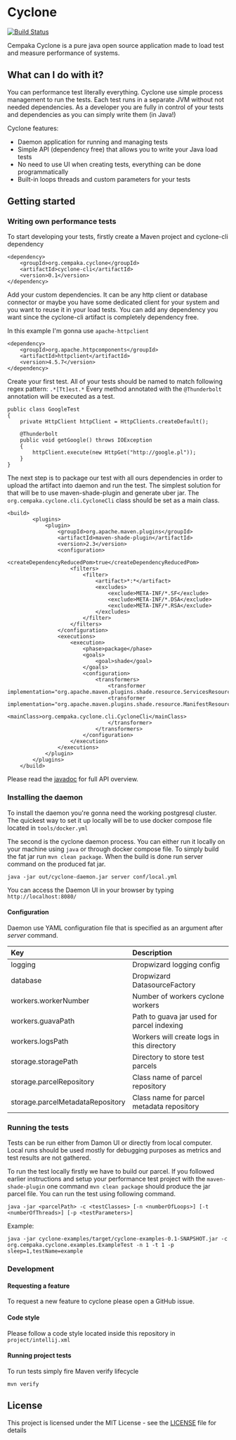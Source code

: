 # Cyclone

[![Build Status](https://travis-ci.org/Qnzvna/Cempaka.svg?branch=master)](https://travis-ci.org/Qnzvna/Cempaka)

Cempaka Cyclone is a pure java open source application made to load test
and measure performance of systems.

## What can I do with it?

You can performance test literally everything. Cyclone use simple
process management to run the tests. Each test runs in a separate JVM
without not needed dependencies. As a developer you are fully in control
of your tests and dependencies as you can simply write them (in Java!)

Cyclone features:

* Daemon application for running and managing tests
* Simple API (dependency free) that allows you to write your Java load
  tests
* No need to use UI when creating tests, everything can be done
  programmatically
* Built-in loops threads and custom parameters for your tests

## Getting started

### Writing own performance tests

To start developing your tests, firstly create a Maven project and
cyclone-cli dependency

```
<dependency>
    <groupId>org.cempaka.cyclone</groupId>
    <artifactId>cyclone-cli</artifactId>
    <version>0.1</version>
</dependency>
```

Add your custom dependencies. It can be any http client or database
connector or maybe you have some dedicated client for your system and
you want to reuse it in your load tests. You can add any dependency you
want since the cyclone-cli artifact is completely dependency free. 

In this example I'm gonna use `apache-httpclient`

```
<dependency>
    <groupId>org.apache.httpcomponents</groupId>
    <artifactId>httpclient</artifactId>
    <version>4.5.7</version>
</dependency>
```

Create your first test. All of your tests should be named to match
following regex pattern: `.*[Tt]est.*` Every method annotated with the
`@Thunderbolt` annotation will be executed as a test.

```
public class GoogleTest
{
    private HttpClient httpClient = HttpClients.createDefault();

    @Thunderbolt
    public void getGoogle() throws IOException
    {
        httpClient.execute(new HttpGet("http://google.pl"));
    }
}
```

The next step is to package our test with all ours dependencies in order
to upload the artifact into daemon and run the test. The simplest
solution for that will be to use maven-shade-plugin and generate uber
jar. The `org.cempaka.cyclone.cli.CycloneCli` class should be set as a
main class.

```
<build>
        <plugins>
            <plugin>
                <groupId>org.apache.maven.plugins</groupId>
                <artifactId>maven-shade-plugin</artifactId>
                <version>2.3</version>
                <configuration>
                    <createDependencyReducedPom>true</createDependencyReducedPom>
                    <filters>
                        <filter>
                            <artifact>*:*</artifact>
                            <excludes>
                                <exclude>META-INF/*.SF</exclude>
                                <exclude>META-INF/*.DSA</exclude>
                                <exclude>META-INF/*.RSA</exclude>
                            </excludes>
                        </filter>
                    </filters>
                </configuration>
                <executions>
                    <execution>
                        <phase>package</phase>
                        <goals>
                            <goal>shade</goal>
                        </goals>
                        <configuration>
                            <transformers>
                                <transformer implementation="org.apache.maven.plugins.shade.resource.ServicesResourceTransformer"/>
                                <transformer implementation="org.apache.maven.plugins.shade.resource.ManifestResourceTransformer">
                                    <mainClass>org.cempaka.cyclone.cli.CycloneCli</mainClass>
                                </transformer>
                            </transformers>
                        </configuration>
                    </execution>
                </executions>
            </plugin>
        </plugins>
    </build>
```

Please read the [javadoc](https://cempaka.org/javadoc) for full API
overview.

### Installing the daemon

To install the daemon you're gonna need the working postgresql cluster.
The quickest way to set it up locally will be to use docker compose file
located in `tools/docker.yml`

The second is the cyclone daemon process. You can either run it locally
on your machine using `java` or through docker compose file. To simply
build the fat jar run `mvn clean package`. When the build is done run
server command on the produced fat jar. 

```java -jar out/cyclone-daemon.jar server conf/local.yml```

You can access the Daemon UI in your browser by typing
`http://localhost:8080/`

#### Configuration

Daemon use YAML configuration file that is specified as an argument
after _server_ command.

| Key                              | Description                                |
|:---------------------------------|:-------------------------------------------|
| logging                          | Dropwizard logging config                  |
| database                         | Dropwizard DatasourceFactory               |
| workers.workerNumber             | Number of workers cyclone workers          |
| workers.guavaPath                | Path to guava jar used for parcel indexing |
| workers.logsPath                 | Workers will create logs in this directory |
| storage.storagePath              | Directory to store test parcels            |
| storage.parcelRepository         | Class name of parcel repository            |
| storage.parcelMetadataRepository | Class name for parcel metadata repository  |

### Running the tests

Tests can be run either from Damon UI or directly from local computer.
Local runs should be used mostly for debugging purposes as metrics and
test results are not gathered.

To run the test locally firstly we have to build our parcel. If you
followed earlier instructions and setup your performance test project
with the `maven-shade-plugin` one command `mvn clean package` should
produce the jar parcel file. You can run the test using following
command.

```
java -jar <parcelPath> -c <testClasses> [-n <numberOfLoops>] [-t <numberOfThreads>] [-p <testParameters>]
```

Example: 
```
java -jar cyclone-examples/target/cyclone-examples-0.1-SNAPSHOT.jar -c org.cempaka.cyclone.examples.ExampleTest -n 1 -t 1 -p sleep=1,testName=example
```

### Development

#### Requesting a feature

To request a new feature to cyclone please open a GitHub issue.

#### Code style

Please follow a code style located inside this repository in
`project/intellij.xml`

#### Running project tests

To run tests simply fire Maven verify lifecycle

```
mvn verify
```

## License

This project is licensed under the MIT License - see the [LICENSE](LICENSE) file for details
